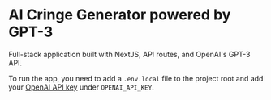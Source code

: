 # AI Cringe Generator powered by GPT-3

Full-stack application built with NextJS, API routes, and OpenAI's GPT-3 API.

To run the app, you need to add a `.env.local` file to the project root and add your [OpenAI API key](https://openai.com/api/) under `OPENAI_API_KEY`.
